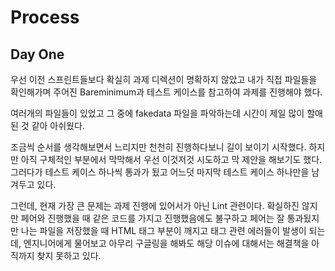 # Process

## Day One

우선 이전 스프린트들보다 확실히 과제 디렉션이 명확하지 않았고 내가 직접 파일들을 확인해가며 주어진 Bareminimum과 테스트 케이스를 참고하여 과제를 진행해야 했다.

여러개의 파일들이 있었고 그 중에 fakedata 파일을 파악하는데 시간이 제일 많이 할애된 것 같아 아쉬웠다.

조금씩 순서를 생각해보면서 느리지만 천천히 진행하다보니 길이 보이기 시작했다. 하지만 아직 구체적인 부분에서 막막해서 우선 이것저것 시도하고 막 제안을 해보기도 했다. 그러다가 테스트 케이스 하나씩 통과가 됬고 어느덧 마지막 테스트 케이스 하나만을 남겨두고 있다.

그런데, 현재 가장 큰 문제는 과제 진행에 있어서가 아닌 Lint 관련이다.
확실하진 않지만 페어와 진행했을 때 같은 코드를 가지고 진행했음에도 불구하고 페어는 잘 통과됬지만 나는 파일을 저장했을 때 HTML 태그 부분이 깨지고 태그 관련 에러들이 발생이 되는데, 엔지니어에게 물어보고 아무리 구글링을 해봐도 해당 이슈에 대해서는 해결책을 아직까지 찾지 못하고 있다.
